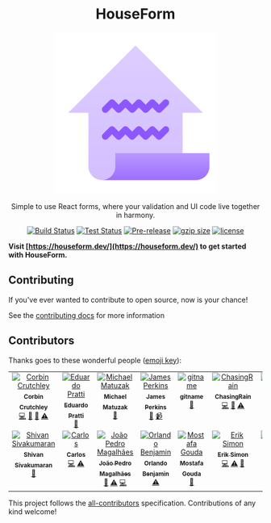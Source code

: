 <div align="center">
<h1>HouseForm</h1>

<img
height="320"
width="320"
alt="A ledger with a house shape"
src="./docs/public/logo.svg"
/>

<p>Simple to use React forms, where your validation and UI code live together in harmony.</p>

</div>


<div align="center">

[![Build Status](https://img.shields.io/github/actions/workflow/status/houseform/houseform/build.yml?branch=main)](https://github.com/crutchcorn/cli-testing-library/actions/workflows/validate.yml?query=branch%3Amain)
[![Test Status](https://img.shields.io/github/actions/workflow/status/houseform/houseform/test.yml?branch=main&label=tests)](https://github.com/crutchcorn/cli-testing-library/actions/workflows/validate.yml?query=branch%3Amain)
[![Pre-release](https://img.shields.io/npm/v/houseform.svg)](https://npm.im/houseform)
[![gzip size](https://img.badgesize.io/https://unpkg.com/houseform@latest/dist/houseform.umd.cjs?compression=gzip)](https://unpkg.com/browse/houseform@latest/dist/houseform.umd.cjs)
[![license](https://badgen.now.sh/badge/license/MIT)](./LICENSE.md)

</div>

**Visit [https://houseform.dev/](https://houseform.dev/) to get started with HouseForm.**

## Contributing

If you've ever wanted to contribute to open source, now is your chance!

See the [contributing docs](./CONTRIBUTING.md) for more information

## Contributors

Thanks goes to these wonderful people
([emoji key](https://allcontributors.org/docs/en/emoji-key)):

<!-- ALL-CONTRIBUTORS-LIST:START - Do not remove or modify this section -->
<!-- prettier-ignore-start -->
<!-- markdownlint-disable -->
<table>
  <tbody>
    <tr>
      <td align="center" valign="top" width="14.28%"><a href="https://crutchcorn.dev/"><img src="https://avatars.githubusercontent.com/u/9100169?v=4?s=100" width="100px;" alt="Corbin Crutchley"/><br /><sub><b>Corbin Crutchley</b></sub></a><br /><a href="https://github.com/houseform/houseform/commits?author=crutchcorn" title="Code">💻</a> <a href="https://github.com/houseform/houseform/commits?author=crutchcorn" title="Documentation">📖</a> <a href="#maintenance-crutchcorn" title="Maintenance">🚧</a> <a href="https://github.com/houseform/houseform/commits?author=crutchcorn" title="Tests">⚠️</a></td>
      <td align="center" valign="top" width="14.28%"><a href="http://pratti.design/"><img src="https://avatars.githubusercontent.com/u/17130024?v=4?s=100" width="100px;" alt="Eduardo Pratti"/><br /><sub><b>Eduardo Pratti</b></sub></a><br /><a href="#design-PrattiDev" title="Design">🎨</a></td>
      <td align="center" valign="top" width="14.28%"><a href="https://github.com/emkay"><img src="https://avatars.githubusercontent.com/u/1327?v=4?s=100" width="100px;" alt="Michael Matuzak"/><br /><sub><b>Michael Matuzak</b></sub></a><br /><a href="https://github.com/houseform/houseform/commits?author=emkay" title="Documentation">📖</a></td>
      <td align="center" valign="top" width="14.28%"><a href="https://jamesperkins.dev/"><img src="https://avatars.githubusercontent.com/u/45409975?v=4?s=100" width="100px;" alt="James Perkins"/><br /><sub><b>James Perkins</b></sub></a><br /><a href="https://github.com/houseform/houseform/commits?author=perkinsjr" title="Documentation">📖</a> <a href="#video-perkinsjr" title="Videos">📹</a></td>
      <td align="center" valign="top" width="14.28%"><a href="https://github.com/gitname"><img src="https://avatars.githubusercontent.com/u/7143133?v=4?s=100" width="100px;" alt="gitname"/><br /><sub><b>gitname</b></sub></a><br /><a href="https://github.com/houseform/houseform/commits?author=gitname" title="Documentation">📖</a></td>
      <td align="center" valign="top" width="14.28%"><a href="https://chasingtherain.vercel.app/"><img src="https://avatars.githubusercontent.com/u/48197694?v=4?s=100" width="100px;" alt="ChasingRain"/><br /><sub><b>ChasingRain</b></sub></a><br /><a href="https://github.com/houseform/houseform/commits?author=chasingtherain" title="Code">💻</a> <a href="https://github.com/houseform/houseform/commits?author=chasingtherain" title="Documentation">📖</a> <a href="https://github.com/houseform/houseform/commits?author=chasingtherain" title="Tests">⚠️</a></td>
      <td align="center" valign="top" width="14.28%"><a href="https://github.com/nordowl"><img src="https://avatars.githubusercontent.com/u/71926058?v=4?s=100" width="100px;" alt="Jonas D."/><br /><sub><b>Jonas D.</b></sub></a><br /><a href="https://github.com/houseform/houseform/commits?author=nordowl" title="Documentation">📖</a></td>
    </tr>
    <tr>
      <td align="center" valign="top" width="14.28%"><a href="http://shivan.xyz"><img src="https://avatars.githubusercontent.com/u/51132467?v=4?s=100" width="100px;" alt="Shivan Sivakumaran"/><br /><sub><b>Shivan Sivakumaran</b></sub></a><br /><a href="https://github.com/houseform/houseform/commits?author=shivan-s" title="Documentation">📖</a></td>
      <td align="center" valign="top" width="14.28%"><a href="http://charlesfig.github.io"><img src="https://avatars.githubusercontent.com/u/39968271?v=4?s=100" width="100px;" alt="Carlos"/><br /><sub><b>Carlos</b></sub></a><br /><a href="https://github.com/houseform/houseform/commits?author=charlesfig" title="Code">💻</a> <a href="https://github.com/houseform/houseform/commits?author=charlesfig" title="Tests">⚠️</a></td>
      <td align="center" valign="top" width="14.28%"><a href="https://jpedromagalhaes.vercel.app/"><img src="https://avatars.githubusercontent.com/u/48808846?v=4?s=100" width="100px;" alt="João Pedro Magalhães"/><br /><sub><b>João Pedro Magalhães</b></sub></a><br /><a href="https://github.com/houseform/houseform/commits?author=joaom00" title="Documentation">📖</a> <a href="https://github.com/houseform/houseform/commits?author=joaom00" title="Tests">⚠️</a> <a href="https://github.com/houseform/houseform/commits?author=joaom00" title="Code">💻</a></td>
      <td align="center" valign="top" width="14.28%"><a href="https://bejo.dev/"><img src="https://avatars.githubusercontent.com/u/3190666?v=4?s=100" width="100px;" alt="Orlando Benjamin"/><br /><sub><b>Orlando Benjamin</b></sub></a><br /><a href="https://github.com/houseform/houseform/commits?author=caxco93" title="Tests">⚠️</a></td>
      <td align="center" valign="top" width="14.28%"><a href="https://github.com/mostafaegouda"><img src="https://avatars.githubusercontent.com/u/100293809?v=4?s=100" width="100px;" alt="Mostafa Gouda"/><br /><sub><b>Mostafa Gouda</b></sub></a><br /><a href="https://github.com/houseform/houseform/commits?author=mostafaegouda" title="Documentation">📖</a></td>
      <td align="center" valign="top" width="14.28%"><a href="http://eriksimon.dev"><img src="https://avatars.githubusercontent.com/u/10850738?v=4?s=100" width="100px;" alt="Erik Simon"/><br /><sub><b>Erik Simon</b></sub></a><br /><a href="https://github.com/houseform/houseform/commits?author=ShooTeX" title="Code">💻</a> <a href="https://github.com/houseform/houseform/commits?author=ShooTeX" title="Tests">⚠️</a> <a href="https://github.com/houseform/houseform/commits?author=ShooTeX" title="Documentation">📖</a></td>
      <td align="center" valign="top" width="14.28%"><a href="https://github.com/sgoodluck"><img src="https://avatars.githubusercontent.com/u/106334996?v=4?s=100" width="100px;" alt="Seth"/><br /><sub><b>Seth</b></sub></a><br /><a href="https://github.com/houseform/houseform/issues?q=author%3Asgoodluck" title="Bug reports">🐛</a></td>
    </tr>
  </tbody>
</table>

<!-- markdownlint-restore -->
<!-- prettier-ignore-end -->

<!-- ALL-CONTRIBUTORS-LIST:END -->

This project follows the
[all-contributors](https://github.com/all-contributors/all-contributors)
specification. Contributions of any kind welcome!
